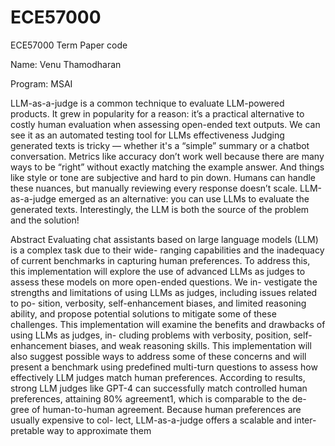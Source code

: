 # ECE57000
ECE57000 Term Paper code

Name: Venu Thamodharan

Program: MSAI

LLM-as-a-judge is a common technique to evaluate LLM-powered products.
It grew in popularity for a reason: it’s a practical alternative to costly human evaluation when assessing open-ended text outputs. We can see it as an automated testing tool for LLMs effectiveness Judging generated texts is tricky — whether it's a “simple” summary or a chatbot conversation. Metrics like accuracy don’t work well because there are many ways to be “right” without exactly matching the example answer. And things like style or tone are subjective and hard to pin down. Humans can handle these nuances, but manually reviewing every response doesn’t scale. LLM-as-a-judge emerged as an alternative: you can use LLMs to evaluate the generated texts. Interestingly, the LLM is both the source of the problem and the solution!

Abstract
Evaluating chat assistants based on large language
models (LLM) is a complex task due to their wide-
ranging capabilities and the inadequacy of current
benchmarks in capturing human preferences. To
address this, this implementation will explore the
use of advanced LLMs as judges to assess these
models on more open-ended questions. We in-
vestigate the strengths and limitations of using
LLMs as judges, including issues related to po-
sition, verbosity, self-enhancement biases, and
limited reasoning ability, and propose potential
solutions to mitigate some of these challenges.
This implementation will examine the benefits
and drawbacks of using LLMs as judges, in-
cluding problems with verbosity, position, self-
enhancement biases, and weak reasoning skills.
This implementation will also suggest possible
ways to address some of these concerns and will
present a benchmark using predefined multi-turn
questions to assess how effectively LLM judges
match human preferences. According to results,
strong LLM judges like GPT-4 can successfully
match controlled human preferences, attaining
80% agreement1, which is comparable to the de-
gree of human-to-human agreement. Because
human preferences are usually expensive to col-
lect, LLM-as-a-judge offers a scalable and inter-
pretable way to approximate them
